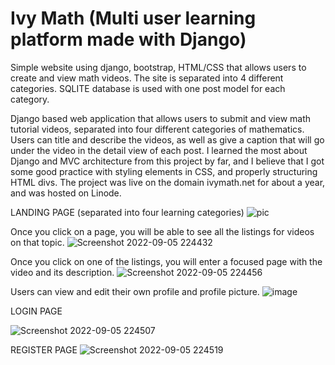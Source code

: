 # Ivy Math (Multi user learning platform made with Django)

Simple website using django, bootstrap, HTML/CSS that allows users to create and view math videos. 
The site is separated into 4 different categories. SQLITE database is used with one post model for each category.

Django based web application that allows users to submit and view math tutorial videos, separated into four different categories of mathematics. Users can title and describe the videos, as well as give a caption that will go under the video in the detail view of each post. I learned the most about Django and MVC architecture from this project by far, and I believe that I got some good practice with styling elements in CSS, and properly structuring HTML divs. The project was live on the domain ivymath.net for about a year, and was hosted on Linode.


LANDING PAGE (separated into four learning categories)
![pic](https://user-images.githubusercontent.com/73012906/188535914-d20828d2-7409-4560-9bc6-d971c280e52c.png)


Once you click on a page, you will be able to see all the listings for videos on that topic.
![Screenshot 2022-09-05 224432](https://user-images.githubusercontent.com/73012906/188536347-3b89867c-58fe-429a-aca8-5d2e8ba401d9.png)


Once you click on one of the listings, you will enter a focused page with the video and its description.
![Screenshot 2022-09-05 224456](https://user-images.githubusercontent.com/73012906/188536404-ad9f6952-e291-4dba-8a3c-696c4dce2a94.png)


Users can view and edit their own profile and profile picture.
![image](https://user-images.githubusercontent.com/73012906/188536885-fedca2b2-8a87-4e38-8ee8-6ae4412cd387.png)


LOGIN PAGE

![Screenshot 2022-09-05 224507](https://user-images.githubusercontent.com/73012906/188536555-176fb374-edcd-4eb7-84de-f8a8855b7180.png)


REGISTER PAGE
![Screenshot 2022-09-05 224519](https://user-images.githubusercontent.com/73012906/188536565-d49b7d77-1daa-4bbb-9e23-5acfa074c061.png)
